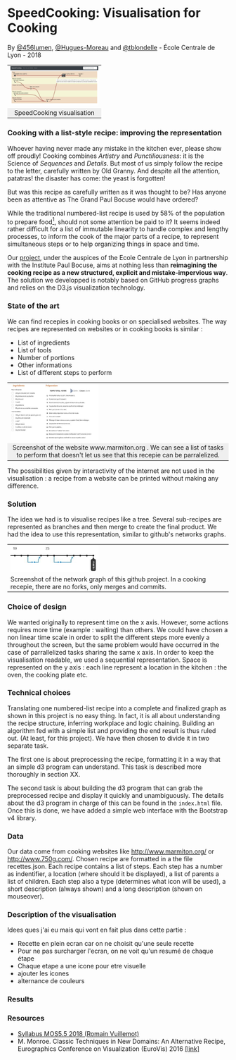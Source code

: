 # SpeedCooking: Visualisation for Cooking
By [@456lumen](https://github.com/456lumen), [@Hugues-Moreau](https://github.com/Hugues-Moreau) and [@tblondelle](https://github.com/tblondelle) - École Centrale de Lyon - 2018

<table border="0">
  <tr>
    <td>
      <a href="https://tblondelle.github.io/DataVisualisationProject/" title="See it now!"><img src="/img/capture d'ecran visualisation.png" style="width: 200px;"></a>
    </td>
  </tr>
  <tr>
    <td align="center" bgcolor="EFEFEF">
    SpeedCooking visualisation
    </td>
  </tr>
</table>


### Cooking with a list-style recipe: improving the representation
Whoever having never made any mistake in the kitchen ever, please show off proudly! Cooking combines *Artistry* and *Punctiliousness*: it is the Science of *Sequences* and *Details*. But most of us simply follow the recipe to the letter, carefully written by Old Granny. And despite all the attention, patatras! the disaster has come: the yeast is forgotten!

But was this recipe as carefully written as it was thought to be? Has anyone been as attentive as The Grand Paul Bocuse would have ordered?

While the traditional numbered-list recipe is used by 58% of the population to prepare food[<sup>1</sup>](https://www.reportlinker.com/insight/americans-cooking-habits.html), should not some attention be paid to it? It seems indeed rather difficult for a list of immutable linearity to handle complex and lengthy processes, to inform the cook of the major parts of a recipe, to represent simultaneous steps or to help organizing things in space and time.

Our [project](https://tblondelle.github.io/DataVisualisationProject/), under the auspices of the Ecole Centrale de Lyon in partnership with the Institute Paul Bocuse, aims at nothing less than **reimagining the cooking recipe as a new structured, explicit and mistake-impervious way**. The solution we developped is notably based on GitHub progress graphs and relies on the D3.js visualization technology.


### State of the art

We can find recepies in cooking books or on specialised websites. The way recipes are represented on websites or in cooking books is similar : 

* List of ingredients
* List of tools
* Number of portions
* Other informations
* List of different steps to perform

<table border="0">
  <tr>
    <td>
      <img src="/img/recette_brookie_marmiton.JPG" style="width: 200px;">
    </td>
  </tr>
  <tr>
    <td align="center" bgcolor="EFEFEF">
     Screenshot of the website www.marmiton.org . We can see a list of tasks to perform that doesn't let us see that this recepie can be parralelized. 
    </td>
  </tr>
</table>


The possibilities given by interactivity of the internet are not used in the visualisation : a recipe from a website can be printed without making any difference. 


### Solution

The idea we had is to visualise recipes like a tree. Several sub-recipes are represented as branches and then merge to create the final product. We had the idea to use this representation, similar to github's networks graphs. 

<table>
  <tr>
    <td>
      <img src="/img/structure github.JPG" style="width: 200px;">
    </td>
  </tr>
  <tr>
    <td>
     Screenshot of the network graph of this github project. In a cooking recepie, there are no forks, only merges and commits.
    </td>
  </tr>
</table>



### Choice of design
We wanted originally to represent time on the x axis. However, some actions requires more time (example : waiting) than others. We could have chosen a non linear time scale in order to split the different steps more evenly a throughout the screen, but the same problem would have occurred in the case of parrallelized tasks sharing the same x axis. In order to keep the visualisation readable, we used a sequential representation.  Space is represented on the y axis : each line represent a location in the kitchen : the oven, the cooking plate etc.


### Technical choices
Translating one numbered-list recipe into a complete and finalized graph as shown in this project is no easy thing. In fact, it is all about understanding the recipe structure, inferring workplace and logic chaining. Building an algorithm fed with a simple list and providing the end result is thus ruled out. (At least, for this project). We have then chosen to divide it in two separate task. 

The first one is about preprocessing the recipe, formatting it in a way that an simple d3 program can understand. This task is described more thoroughly in section XX. 

The second task is about building the d3 program that can grab the preprocessed recipe and display it quickly and unambiguously. The details about the d3 program in charge of this can be found in the `index.html` file. Once this is done, we have added a simple web interface with the Bootstrap v4 library.



### Data

Our data come from cooking websites like http://www.marmiton.org/ or http://www.750g.com/. Chosen recipe are formatted in a the file recettes.json. Each recipe contains a list of steps. Each step has a number as indentifier, a location (where should it be displayed), a list of parents a list of children. Each step also a type (determines what icon will be used), a short description (always shown) and a long description (shown on mouseover). 


### Description of the visualisation 
Idees ques j'ai eu mais qui vont en fait plus dans cette partie : 
* Recette en plein ecran car on ne choisit qu'une seule recette
* Pour ne pas surcharger l'ecran, on ne voit qu'un resumé de chaque étape
* Chaque etape a une icone pour etre visuelle
*   ajouter les icones
* alternance de couleurs 



### Results 


### Resources
- [Syllabus MOS5.5 2018 (Romain Vuillemot)](https://github.com/LyonDataViz/MOS5.5-Dataviz)
- M. Monroe. Classic Techniques in New Domains: An Alternative Recipe, Eurographics Conference on Visualization (EuroVis) 2016 [[link]](https://diglib.eg.org/bitstream/handle/10.2312/eurovisshort20161172/119-123.pdf?sequence=1&isAllowed=y)
